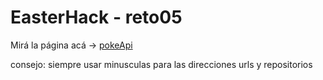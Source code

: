 # EasterHack - reto05 


Mirá la página acá -> [pokeApi](https://javit1986.github.io/poke-web/)

consejo: siempre usar minusculas para las direcciones urls y repositorios

